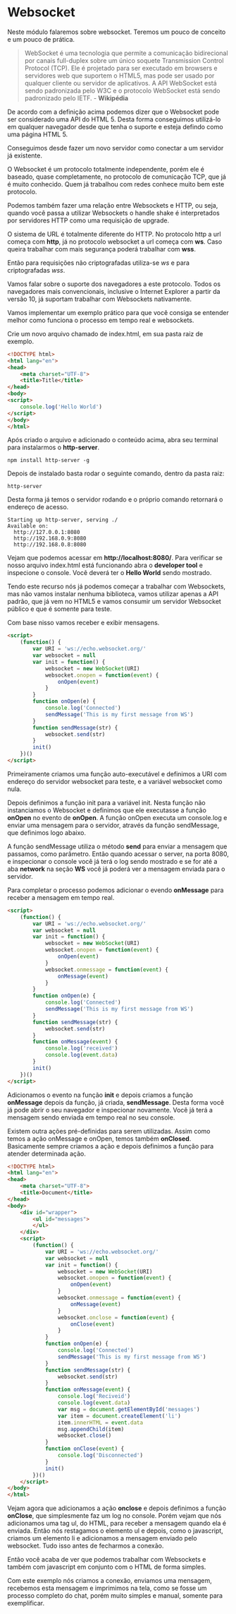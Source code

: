 # Websocket

Neste módulo falaremos sobre websocket. Teremos um pouco de conceito e um pouco de prática.

> WebSocket é uma tecnologia que permite a comunicação bidirecional por canais full-duplex sobre um único soquete Transmission Control Protocol (TCP). Ele é projetado para ser executado em browsers e servidores web que suportem o HTML5, mas pode ser usado por qualquer cliente ou servidor de aplicativos. A API WebSocket está sendo padronizada pelo W3C e o protocolo WebSocket está sendo padronizado pelo IETF. - **Wikipédia**

De acordo com a definição acima podemos dizer que o Websocket pode ser considerado uma API do HTML 5. Desta forma conseguimos utilizá-lo em qualquer navegador desde que tenha o suporte e esteja defindo como uma página HTML 5.

Conseguimos desde fazer um novo servidor como conectar a um servidor já existente.

O Websocket é um protocolo totalmente independente, porém ele é baseado, quase completamente, no protocolo de comunicação TCP, que já é muito conhecido. Quem já trabalhou com redes conhece muito bem este protocolo.

Podemos também fazer uma relação entre Websockets e HTTP, ou seja, quando você passa a utilizar Websockets o handle shake é interpretados por servidores HTTP como uma requisição de upgrade.

O sistema de URL é totalmente diferente do HTTP. No protocolo http a url começa com **http**, já no protocolo websocket a url começa com **ws**. Caso queira trabalhar com mais segurança poderá trabalhar com **wss**.

Então para requisições não criptografadas utiliza-se *ws* e para criptografadas *wss*.

Vamos falar sobre o suporte dos navegadores a este protocolo. Todos os navegadores mais convencionais, inclusive o Internet Explorer a partir da versão 10, já suportam trabalhar com Websockets nativamente.

Vamos implementar um exemplo prático para que você consiga se entender melhor como funciona o processo em tempo real e websockets.

Crie um novo arquivo chamado de index.html, em sua pasta raiz de exemplo.

```html
<!DOCTYPE html>
<html lang="en">
<head>
    <meta charset="UTF-8">
    <title>Title</title>
</head>
<body>
<script>
    console.log('Hello World')
</script>
</body>
</html>
```

Após criado o arquivo e adicionado o conteúdo acima, abra seu terminal para instalarmos o **http-server**.

`npm install http-server -g`

Depois de instalado basta rodar o seguinte comando, dentro da pasta raiz:

`http-server`

Desta forma já temos o servidor rodando e o próprio comando retornará o endereço de acesso.

```
Starting up http-server, serving ./
Available on:
  http://127.0.0.1:8080
  http://192.168.0.9:8080
  http://192.168.0.8:8080
```

Vejam que podemos acessar em **http://localhost:8080/**. Para verificar se nosso arquivo index.html está funcionando abra o **developer tool** e inspecione o console. Você deverá ter o **Hello World** sendo mostrado.

Tendo este recurso nós já podemos começar a trabalhar com Websockets, mas não vamos instalar nenhuma biblioteca, vamos utilizar apenas a API padrão, que já vem no HTML5 e vamos consumir um servidor Websocket público e que é somente para teste.

Com base nisso vamos receber e exibir mensagens.

```html
<script>
    (function() {
        var URI = 'ws://echo.websocket.org/'
        var websocket = null
        var init = function() {
            websocket = new WebSocket(URI)
            websocket.onopen = function(event) {
                onOpen(event)
            }
        }
        function onOpen(e) {
            console.log('Connected')
            sendMessage('This is my first message from WS')
        }
        function sendMessage(str) {
            websocket.send(str)
        }
        init()
    })()
</script>
```

Primeiramente criamos uma função auto-executável e definimos a URI com endereço do servidor websocket para teste, e a variável websocket como nula.

Depois definimos a função init para a variável init. Nesta função não instanciamos o Websocket e definimos que ele executasse a função **onOpen** no evento de **onOpen**. A função onOpen executa um console.log e enviar uma mensagem para o servidor, através da função sendMessage, que definimos logo abaixo.

A função sendMessage utiliza o método **send** para enviar a mensagem que passamos, como parâmetro. Então quando acessar o server, na porta 8080, e inspecionar o console você já terá o log sendo mostrado e se for até a aba **network** na seção **WS** você já poderá ver a mensagem enviada para o servidor.

Para completar o processo podemos adicionar o evendo **onMessage** para receber a mensagem em tempo real.

```html
<script>
    (function() {
        var URI = 'ws://echo.websocket.org/'
        var websocket = null
        var init = function() {
            websocket = new WebSocket(URI)
            websocket.onopen = function(event) {
                onOpen(event)
            }
            websocket.onmessage = function(event) {
                onMessage(event)
            }
        }
        function onOpen(e) {
            console.log('Connected')
            sendMessage('This is my first message from WS')
        }
        function sendMessage(str) {
            websocket.send(str)
        }
        function onMessage(event) {
            console.log('received')
            console.log(event.data)
        }
        init()
    })()
</script>
```

Adicionamos o evento na função **init** e depois criamos a função **onMessage** depois da função, já criada, **sendMessage**. Desta forma você já pode abrir o seu navegador e inspecionar novamente. Você já terá a mensagem sendo enviada em tempo real no seu console.

Existem outra ações pré-definidas para serem utilizadas. Assim como temos a ação onMessage e onOpen, temos também **onClosed**. Basicamente sempre criamos a ação e depois definimos a função para atender determinada ação.

```html
<!DOCTYPE html>
<html lang="en">
<head>
    <meta charset="UTF-8">
    <title>Document</title>
</head>
<body>
    <div id="wrapper">
        <ul id="messages">
        </ul>
    </div>
    <script>
        (function() {
            var URI = 'ws://echo.websocket.org/'
            var websocket = null
            var init = function() {
                websocket = new WebSocket(URI)
                websocket.onopen = function(event) {
                    onOpen(event)
                }
                websocket.onmessage = function(event) {
                    onMessage(event)
                }
                websocket.onclose = function(event) {
                    onClose(event)
                }
            }
            function onOpen(e) {
                console.log('Connected')
                sendMessage('This is my first message from WS')
            }
            function sendMessage(str) {
                websocket.send(str)
            }
            function onMessage(event) {
                console.log('Reciveid')
                console.log(event.data)
                var msg = document.getElementById('messages')
                var item = document.createElement('li')
                item.innerHTML = event.data
                msg.appendChild(item)
                websocket.close()
            }
            function onClose(event) {
                console.log('Disconnected')
            }
            init()
        })()
    </script>
</body>
</html>
```

Vejam agora que adicionamos a ação **onclose** e depois definimos a função **onClose**, que simplesmente faz um log no console. Porém vejam que nós adicionamos uma tag ul, do HTML, para receber a mensagem quando ela é enviada. Então nós restagamos o elemento ul e depois, como o javascript, criamos um elemento li e adicionamos a mensagem enviado pelo websocket. Tudo isso antes de fecharmos a conexão.

Então você acaba de ver que podemos trabalhar com Websockets e também com javascript em conjunto com o HTML de forma simples.

Com este exemplo nós criamos a conexão, enviamos uma mensagem, recebemos esta mensagem e imprimimos na tela, como se fosse um processo completo do chat, porém muito simples e manual, somente para exemplificar.